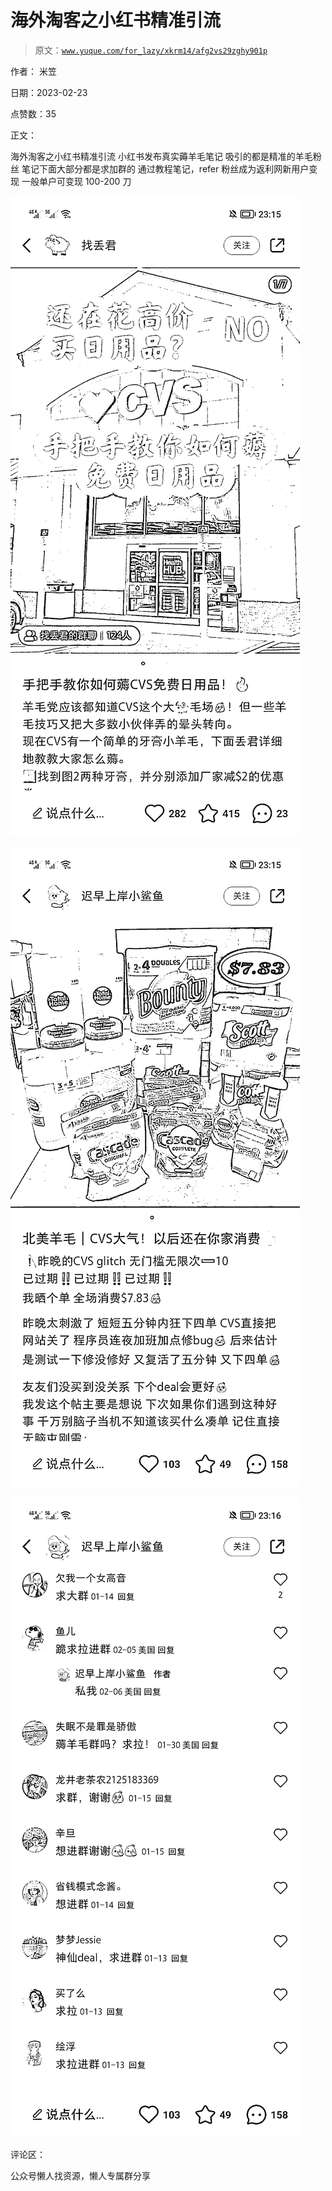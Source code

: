 # 海外淘客之小红书精准引流

> 原文：[`www.yuque.com/for_lazy/xkrm14/afg2vs29zghy901p`](https://www.yuque.com/for_lazy/xkrm14/afg2vs29zghy901p)

作者： 米笠

日期：2023-02-23

点赞数：35

正文：

海外淘客之小红书精准引流 小红书发布真实薅羊毛笔记 吸引的都是精准的羊毛粉丝 笔记下面大部分都是求加群的 通过教程笔记，refer 粉丝成为返利网新用户变现 一般单户可变现 100-200 刀

![](img/c067c3fadead2173b43d04004e931a48.png)

![](img/3106242607869aa7d4f53bb9ba6cfc1d.png)

![](img/f731008b73612a0c6f259b68d667e561.png)

评论区：

公众号懒人找资源，懒人专属群分享

